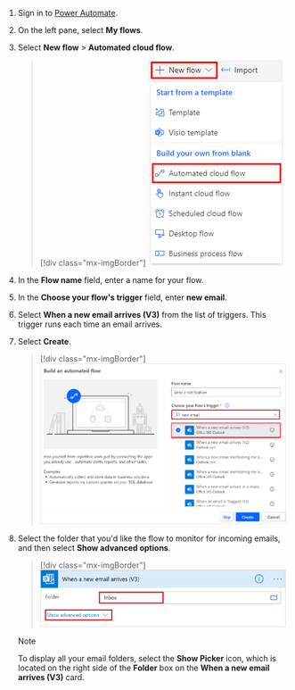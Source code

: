 1. Sign in to [Power Automate](https://flow.microsoft.com).

1. On the left pane, select **My flows**.

1. Select **New flow** > **Automated cloud flow**.

    > [!div class="mx-imgBorder"]
    > ![Screenshot of Build an automated cloud flow.](../includes/media/email-triggers/automated-from-blank.png "Build an automated cloud flow")

1. In the **Flow name** field, enter a name for your flow.

1. In the **Choose your flow's trigger** field, enter **new email**.

1. Select **When a new email arrives (V3)** from the list of triggers. This trigger runs each time an email arrives.

1. Select **Create**.

    > [!div class="mx-imgBorder"]
    > ![Screenshot of an email trigger.](../includes/media/email-triggers/email-triggers-1.png "Email trigger")

1. Select the folder that you'd like the flow to monitor for incoming emails, and then select **Show advanced options**.

    > [!div class="mx-imgBorder"]
    > ![Screenshot of the folder property.](media/email-triggers/email-triggers-subject-folder.png "Folder property")
   
     >[!NOTE]
     > To display all your email folders, select the **Show Picker** icon, which is located on the right side of the **Folder** box on the **When a new email arrives (V3)** card.
   


